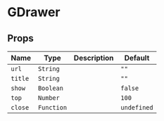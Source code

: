# GDrawer

## Props

| Name         | Type      | Description | Default     |
| ------------ | --------- | ----------- | ----------- |
| `url`        | `String`  |             | `""`        |
| `title`      | `String`  |             | `""`        |
| `show`       | `Boolean` |             | `false`     |
| `top`        | `Number`  |             | `100`       |
| `close`      | `Function`|             | `undefined` |